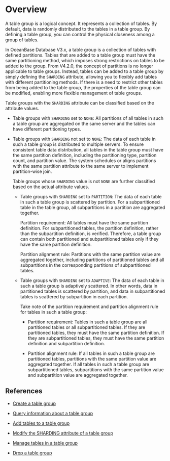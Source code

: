 # Overview

A table group is a logical concept. It represents a collection of tables. By default, data is randomly distributed to the tables in a table group. By defining a table group, you can control the physical closeness among a group of tables.

In OceanBase Database V3.x, a table group is a collection of tables with defined partitions. Tables that are added to a table group must have the same partitioning method, which imposes strong restrictions on tables to be added to the group. From V4.2.0, the concept of partitions is no longer applicable to table groups. Instead, tables can be added to a table group by simply defining the `SHARDING` attribute, allowing you to flexibly add tables with different partitioning methods. If there is a need to restrict other tables from being added to the table group, the properties of the table group can be modified, enabling more flexible management of table groups.

Table groups with the `SHARDING` attribute can be classified based on the attribute values.

* Table groups with `SHARDING` set to `NONE`: All partitions of all tables in such a table group are aggregated on the same server and the tables can have different partitioning types.

* Table groups with `SHARDING` not set to `NONE`: The data of each table in such a table group is distributed to multiple servers. To ensure consistent table data distribution, all tables in the table group must have the same partition definition, including the partitioning type, partition count, and partition value. The system schedules or aligns partitions with the same partition attribute to the same server to implement partition-wise join.

   Table groups whose `SHARDING` value is not `NONE` are further classified based on the actual attribute values.

   * Table groups with `SHARDING` set to `PARTITION`: The data of each table in such a table group is scattered by partition. For a subpartitioned table in the table group, all subpartitions in a partition are aggregated together.

      Partition requirement: All tables must have the same partition definition. For subpartitioned tables, the partition definition, rather than the subpartition definition, is verified. Therefore, a table group can contain both partitioned and subpartitioned tables only if they have the same partition definition.

      Partition alignment rule: Partitions with the same partition value are aggregated together, including partitions of partitioned tables and all subpartitions in the corresponding partitions of subpartitioned tables.

   * Table groups with `SHARDING` set to `ADAPTIVE`: The data of each table in such a table group is adaptively scattered. In other words, data in partitioned tables is scattered by partition, and data in subpartitioned tables is scattered by subpartition in each partition.

      Take note of the partition requirement and partition alignment rule for tables in such a table group:

      * Partition requirement: Tables in such a table group are all partitioned tables or all subpartitioned tables. If they are partitioned tables, they must have the same partition definition. If they are subpartitioned tables, they must have the same partition definition and subpartition definition.

      * Partition alignment rule: If all tables in such a table group are partitioned tables, partitions with the same partition value are aggregated together. If all tables in such a table group are subpartitioned tables, subpartitions with the same partition value and subpartition value are aggregated together.


## References

* [Create a table group](../400.manage-table-groups-of-mysql-mode/200.create-a-table-group-of-mysql-mode.md)

* [Query information about a table group](../400.manage-table-groups-of-mysql-mode/300.view-the-information-of-a-table-group-of-mysql-mode.md)

* [Add tables to a table group](../400.manage-table-groups-of-mysql-mode/400.add-tables-to-a-table-group-of-mysql-mode.md)

* [Modify the SHARDING attribute of a table group](../400.manage-table-groups-of-mysql-mode/500.modify-the-sharding-attribute-ot-a-table-group-of-mysql-mode.md)

* [Manage tables in a table group](../400.manage-table-groups-of-mysql-mode/600.manage-tables-within-a-table-group-of-mysql-mode.md)

* [Drop a table group](../400.manage-table-groups-of-mysql-mode/700.delete-a-table-group-of-mysql-mode.md)
